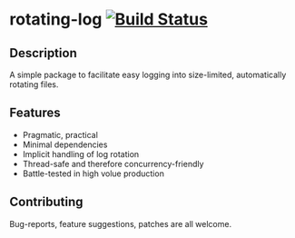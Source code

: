 # rotating-log [![Build Status](https://travis-ci.org/Soostone/rotating-log.svg?branch=master)](https://travis-ci.org/Soostone/rotating-log)

## Description

A simple package to facilitate easy logging into size-limited,
automatically rotating files.

## Features

- Pragmatic, practical
- Minimal dependencies
- Implicit handling of log rotation
- Thread-safe and therefore concurrency-friendly
- Battle-tested in high volue production

## Contributing

Bug-reports, feature suggestions, patches are all welcome.
